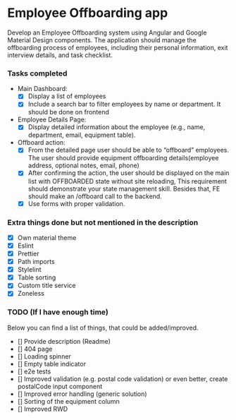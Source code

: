 # Employee Offboarding app

Develop an Employee Offboarding system using Angular and Google Material Design components. The application should manage the offboarding process of employees, including their personal information, exit interview details, and task checklist.

### Tasks completed

- Main Dashboard:
  - [x] Display a list of employees
  - [x] Include a search bar to filter employees by name or department. It should be done on frontend
- Employee Details Page:
  - [x] Display detailed information about the employee (e.g., name, department, email, equipment table).
- Offboard action:
  - [x] From the detailed page user should be able to “offboard” employees. The user should provide equipment offboarding details(employee address, optional notes, email, phone)
  - [x] After confirming the action, the user should be displayed on the main list with OFFBOARDED state without site reloading, This requirement should demonstrate your state management skill. Besides that, FE should make an /offboard call to the backend.
  - [x] Use forms with proper validation.

### Extra things done but not mentioned in the description

- [x] Own material theme
- [x] Eslint
- [x] Prettier
- [x] Path imports
- [x] Stylelint
- [x] Table sorting
- [x] Custom title service
- [x] Zoneless

### TODO (If I have enough time)

Below you can find a list of things, that could be added/improved.

- [] Provide description (Readme)
- [] 404 page
- [] Loading spinner
- [] Empty table indicator
- [] e2e tests
- [] Improved validation (e.g. postal code validation) or even better, create postalCode input component
- [] Improved error handling (generic solution)
- [] Sorting of the equipment column
- [] Improved RWD
